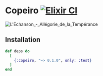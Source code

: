 # Copeiro [![Elixir CI](https://github.com/fbeline/copeiro/actions/workflows/elixir.yml/badge.svg?branch=master)](https://github.com/fbeline/copeiro/actions/workflows/elixir.yml)

![L'Echanson_-_Allégorie_de_la_Tempérance](https://user-images.githubusercontent.com/5730881/115628971-d929dd80-a2d7-11eb-89d7-dade63df0c6d.JPG)


## Installation

```elixir
def deps do
  [
    {:copeiro, "~> 0.1.0", only: :test}
  ]
end
```